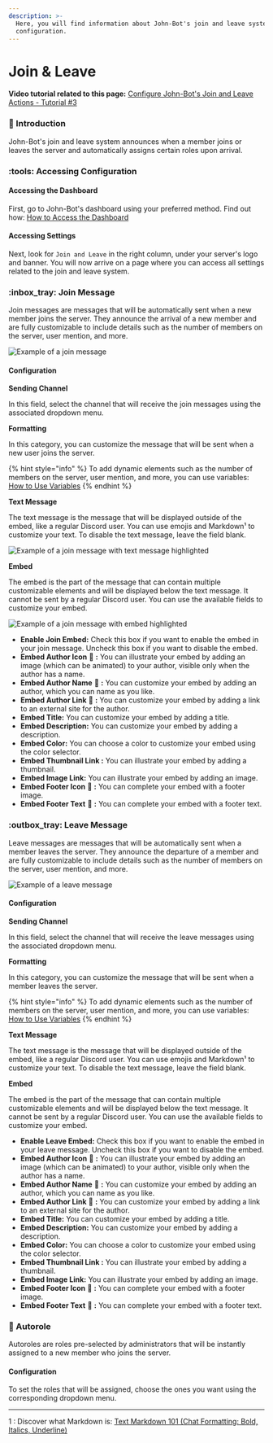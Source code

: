 ```yaml
---
description: >-
  Here, you will find information about John-Bot's join and leave system
  configuration.
---
```


# Join & Leave

**Video tutorial related to this page:** [Configure John-Bot's Join and Leave Actions - Tutorial #3](https://youtu.be/XjmHGtcgMwU)

### :rocket: Introduction

John-Bot's join and leave system announces when a member joins or leaves the server and automatically assigns certain roles upon arrival.

### :tools: Accessing Configuration

#### Accessing the Dashboard

First, go to John-Bot's dashboard using your preferred method. Find out how: [How to Access the Dashboard](../../guide/base.md#pushpin-access-the-dashboard)

#### Accessing Settings

Next, look for `Join and Leave` in the right column, under your server's logo and banner. You will now arrive on a page where you can access all settings related to the join and leave system.

### :inbox\_tray: Join Message

Join messages are messages that will be automatically sent when a new member joins the server. They announce the arrival of a new member and are fully customizable to include details such as the number of members on the server, user mention, and more.

![Example of a join message](<../../.gitbook/assets/welcome\_message d'arrivée\_example.png>)

#### Configuration

**Sending Channel**

In this field, select the channel that will receive the join messages using the associated dropdown menu.

**Formatting**

In this category, you can customize the message that will be sent when a new user joins the server.

{% hint style="info" %}
To add dynamic elements such as the number of members on the server, user mention, and more, you can use variables: [How to Use Variables](../../ressources/noms-de-domaine.md)
{% endhint %}

**Text Message**

The text message is the message that will be displayed outside of the embed, like a regular Discord user. You can use emojis and Markdown¹ to customize your text. To disable the text message, leave the field blank.

![Example of a join message with text message highlighted](<../../.gitbook/assets/ticket\_message d'ouverture\_partie texte.png>)

**Embed**

The embed is the part of the message that can contain multiple customizable elements and will be displayed below the text message. It cannot be sent by a regular Discord user. You can use the available fields to customize your embed.

![Example of a join message with embed highlighted](<../../.gitbook/assets/ticket\_message d'ouverture\_partie embed.png>)

* **Enable Join Embed:** Check this box if you want to enable the embed in your join message. Uncheck this box if you want to disable the embed.
* **Embed Author Icon** :gem: **:** You can illustrate your embed by adding an image (which can be animated) to your author, visible only when the author has a name.
* **Embed Author Name** :gem: **:** You can customize your embed by adding an author, which you can name as you like.
* **Embed Author Link** :gem: **:** You can customize your embed by adding a link to an external site for the author.
* **Embed Title:** You can customize your embed by adding a title.
* **Embed Description:** You can customize your embed by adding a description.
* **Embed Color:** You can choose a color to customize your embed using the color selector.
* **Embed Thumbnail Link :** You can illustrate your embed by adding a thumbnail.
* **Embed Image Link:** You can illustrate your embed by adding an image.
* **Embed Footer Icon** :gem: **:** You can complete your embed with a footer image.
* **Embed Footer Text** :gem: **:** You can complete your embed with a footer text.

### :outbox\_tray: Leave Message

Leave messages are messages that will be automatically sent when a member leaves the server. They announce the departure of a member and are fully customizable to include details such as the number of members on the server, user mention, and more.

![Example of a leave message](<../../.gitbook/assets/welcome\_message de départ\_example.png>)

#### Configuration

**Sending Channel**

In this field, select the channel that will receive the leave messages using the associated dropdown menu.

**Formatting**

In this category, you can customize the message that will be sent when a member leaves the server.

{% hint style="info" %}
To add dynamic elements such as the number of members on the server, user mention, and more, you can use variables: [How to Use Variables](../../ressources/noms-de-domaine.md)
{% endhint %}

**Text Message**

The text message is the message that will be displayed outside of the embed, like a regular Discord user. You can use emojis and Markdown¹ to customize your text. To disable the text message, leave the field blank.

**Embed**

The embed is the part of the message that can contain multiple customizable elements and will be displayed below the text message. It cannot be sent by a regular Discord user. You can use the available fields to customize your embed.

* **Enable Leave Embed:** Check this box if you want to enable the embed in your leave message. Uncheck this box if you want to disable the embed.
* **Embed Author Icon** :gem: **:** You can illustrate your embed by adding an image (which can be animated) to your author, visible only when the author has a name.
* **Embed Author Name** :gem: **:** You can customize your embed by adding an author, which you can name as you like.
* **Embed Author Link** :gem: **:** You can customize your embed by adding a link to an external site for the author.
* **Embed Title:** You can customize your embed by adding a title.
* **Embed Description:** You can customize your embed by adding a description.
* **Embed Color:** You can choose a color to customize your embed using the color selector.
* **Embed Thumbnail Link :** You can illustrate your embed by adding a thumbnail.
* **Embed Image Link:** You can illustrate your embed by adding an image.
* **Embed Footer Icon** :gem: **:** You can complete your embed with a footer image.
* **Embed Footer Text** :gem: **:** You can complete your embed with a footer text.

### :robot: Autorole

Autoroles are roles pre-selected by administrators that will be instantly assigned to a new member who joins the server.

#### Configuration

To set the roles that will be assigned, choose the ones you want using the corresponding dropdown menu.

***

1 : Discover what Markdown is: [Text Markdown 101 (Chat Formatting: Bold, Italics, Underline)](https://support.discord.com/hc/fr/articles/210298617-Markdown-de-Texte-101-Formatage-du-chat-gras-italique-soulign%C3%A9)
